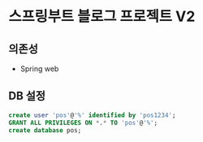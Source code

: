 # 스프링부트 블로그 프로젝트 V2

## 의존성
- Spring web


## DB 설정

```sql
create user 'pos'@'%' identified by 'pos1234';
GRANT ALL PRIVILEGES ON *.* TO 'pos'@'%';
create database pos;
```

